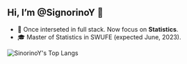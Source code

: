 ## Hi, I’m @SignorinoY 👋

- 🧐 Once interseted in full stack. Now focus on **Statistics**.
- 🎓 Master of Statistics in SWUFE (expected June, 2023).

<img align="center" src="https://github-readme-stats.vercel.app/api/top-langs/?username=signorinoy&layout=compact" alt="SinorinoY's Top Langs" />

